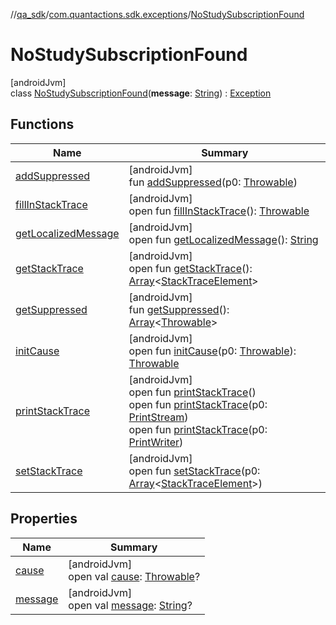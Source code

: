 //[qa_sdk](../../../index.md)/[com.quantactions.sdk.exceptions](../index.md)/[NoStudySubscriptionFound](index.md)

# NoStudySubscriptionFound

[androidJvm]\
class [NoStudySubscriptionFound](index.md)(**message**: [String](https://kotlinlang.org/api/latest/jvm/stdlib/kotlin/-string/index.html)) : [Exception](https://developer.android.com/reference/kotlin/java/lang/Exception.html)

## Functions

| Name | Summary |
|---|---|
| [addSuppressed](../-s-d-k-not-initialised-exception/index.md#282858770%2FFunctions%2F203928384) | [androidJvm]<br>fun [addSuppressed](../-s-d-k-not-initialised-exception/index.md#282858770%2FFunctions%2F203928384)(p0: [Throwable](https://kotlinlang.org/api/latest/jvm/stdlib/kotlin/-throwable/index.html)) |
| [fillInStackTrace](../-s-d-k-not-initialised-exception/index.md#-1102069925%2FFunctions%2F203928384) | [androidJvm]<br>open fun [fillInStackTrace](../-s-d-k-not-initialised-exception/index.md#-1102069925%2FFunctions%2F203928384)(): [Throwable](https://kotlinlang.org/api/latest/jvm/stdlib/kotlin/-throwable/index.html) |
| [getLocalizedMessage](../-s-d-k-not-initialised-exception/index.md#1043865560%2FFunctions%2F203928384) | [androidJvm]<br>open fun [getLocalizedMessage](../-s-d-k-not-initialised-exception/index.md#1043865560%2FFunctions%2F203928384)(): [String](https://kotlinlang.org/api/latest/jvm/stdlib/kotlin/-string/index.html) |
| [getStackTrace](../-s-d-k-not-initialised-exception/index.md#2050903719%2FFunctions%2F203928384) | [androidJvm]<br>open fun [getStackTrace](../-s-d-k-not-initialised-exception/index.md#2050903719%2FFunctions%2F203928384)(): [Array](https://kotlinlang.org/api/latest/jvm/stdlib/kotlin/-array/index.html)<[StackTraceElement](https://developer.android.com/reference/kotlin/java/lang/StackTraceElement.html)> |
| [getSuppressed](../-s-d-k-not-initialised-exception/index.md#672492560%2FFunctions%2F203928384) | [androidJvm]<br>fun [getSuppressed](../-s-d-k-not-initialised-exception/index.md#672492560%2FFunctions%2F203928384)(): [Array](https://kotlinlang.org/api/latest/jvm/stdlib/kotlin/-array/index.html)<[Throwable](https://kotlinlang.org/api/latest/jvm/stdlib/kotlin/-throwable/index.html)> |
| [initCause](../-s-d-k-not-initialised-exception/index.md#-418225042%2FFunctions%2F203928384) | [androidJvm]<br>open fun [initCause](../-s-d-k-not-initialised-exception/index.md#-418225042%2FFunctions%2F203928384)(p0: [Throwable](https://kotlinlang.org/api/latest/jvm/stdlib/kotlin/-throwable/index.html)): [Throwable](https://kotlinlang.org/api/latest/jvm/stdlib/kotlin/-throwable/index.html) |
| [printStackTrace](../-s-d-k-not-initialised-exception/index.md#-1769529168%2FFunctions%2F203928384) | [androidJvm]<br>open fun [printStackTrace](../-s-d-k-not-initialised-exception/index.md#-1769529168%2FFunctions%2F203928384)()<br>open fun [printStackTrace](../-s-d-k-not-initialised-exception/index.md#1841853697%2FFunctions%2F203928384)(p0: [PrintStream](https://developer.android.com/reference/kotlin/java/io/PrintStream.html))<br>open fun [printStackTrace](../-s-d-k-not-initialised-exception/index.md#1175535278%2FFunctions%2F203928384)(p0: [PrintWriter](https://developer.android.com/reference/kotlin/java/io/PrintWriter.html)) |
| [setStackTrace](../-s-d-k-not-initialised-exception/index.md#2135801318%2FFunctions%2F203928384) | [androidJvm]<br>open fun [setStackTrace](../-s-d-k-not-initialised-exception/index.md#2135801318%2FFunctions%2F203928384)(p0: [Array](https://kotlinlang.org/api/latest/jvm/stdlib/kotlin/-array/index.html)<[StackTraceElement](https://developer.android.com/reference/kotlin/java/lang/StackTraceElement.html)>) |

## Properties

| Name | Summary |
|---|---|
| [cause](index.md#1553745974%2FProperties%2F203928384) | [androidJvm]<br>open val [cause](index.md#1553745974%2FProperties%2F203928384): [Throwable](https://kotlinlang.org/api/latest/jvm/stdlib/kotlin/-throwable/index.html)? |
| [message](index.md#1766375896%2FProperties%2F203928384) | [androidJvm]<br>open val [message](index.md#1766375896%2FProperties%2F203928384): [String](https://kotlinlang.org/api/latest/jvm/stdlib/kotlin/-string/index.html)? |
